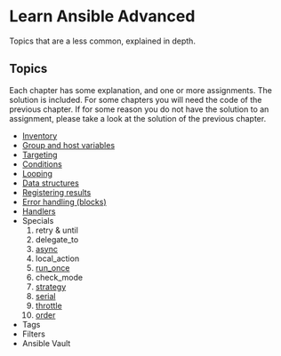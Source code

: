 # Learn Ansible Advanced

Topics that are a less common, explained in depth.

## Topics

Each chapter has some explanation, and one or more assignments. The solution is included. For some chapters you will need the code of the previous chapter. If for some reason you do not have the solution to an assignment, please take a look at the solution of the previous chapter.

- [Inventory](inventory)
- [Group and host variables](group_host_vars)
- [Targeting](targeting)
- [Conditions](conditions)
- [Looping](looping)
- [Data structures](data_structures)
- [Registering results](registering_results)
- [Error handling (blocks)](error_handling)
- [Handlers](handlers)
- Specials
  1. retry & until
  2. delegate_to
  3. [async](async)
  4. local_action
  5. [run_once](run_once)
  6. check_mode  
  7. [strategy](strategy)
  8. [serial](serial)
  9. [throttle](throttle)
  10. [order](order)
- Tags
- Filters
- Ansible Vault
